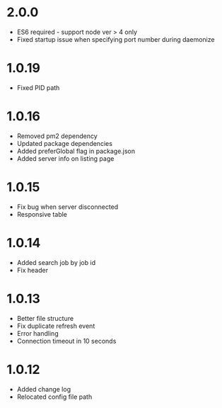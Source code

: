# 2.0.0
- ES6 required - support node ver > 4 only
- Fixed startup issue when specifying port number during daemonize

# 1.0.19
- Fixed PID path

# 1.0.16
- Removed pm2 dependency
- Updated package dependencies
- Added preferGlobal flag in package.json
- Added server info on listing page

# 1.0.15
- Fix bug when server disconnected
- Responsive table

# 1.0.14
- Added search job by job id
- Fix header

# 1.0.13
- Better file structure
- Fix duplicate refresh event
- Error handling
- Connection timeout in 10 seconds

# 1.0.12

- Added change log
- Relocated config file path